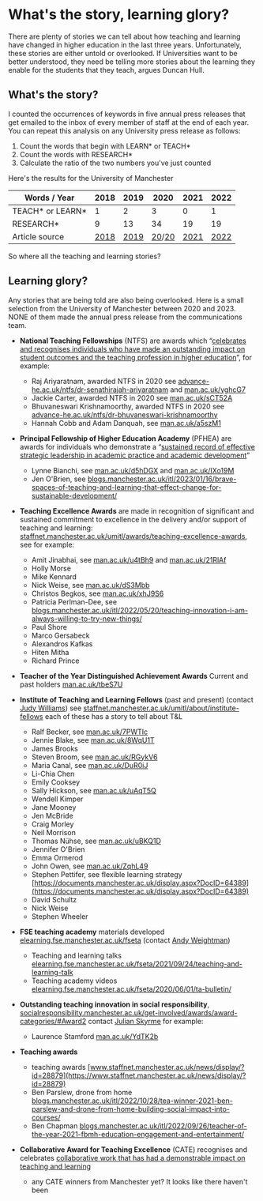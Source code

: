 # What's the story, learning glory?

There are plenty of stories we can tell about how teaching and learning have changed in higher education in the last three years. Unfortunately, these stories are either untold or overlooked. If Universities want to be better understood, they need be telling more stories about the learning they enable for the students that they teach, argues Duncan Hull.

## What's the story?

I counted the occurrences of keywords in five annual press releases that get emailed to the inbox of every member of staff at the end of each year. You can repeat this analysis on any University press release as follows:

1. Count the words that begin with LEARN* or TEACH*
1. Count the words with RESEARCH*
1. Calculate the ratio of the two numbers you've just counted

Here's the results for the University of Manchester

| Words / Year                         |       2018  |      2019   |     2020    |      2021    |     2022    |
| -------------------------- | ---------- |---------- |---------- |---------- |---------- |
| TEACH* or LEARN*              | 1               |2                |3                |0                |1                |
| RESEARCH*                          | 9               |13               |34             |19               |19              |
| Article source                       | [2018](https://www.manchester.ac.uk/discover/news/2018-review-year/)               |[2019](https://www.manchester.ac.uk/discover/news/the-2019-review-of-the-year/)           | [20](https://www.manchester.ac.uk/discover/news/the-2020-review-of-the-year---part-one/)/[20](https://www.manchester.ac.uk/discover/news/the-2020-review-of-the-year---part-two/)       | [2021](https://www.manchester.ac.uk/discover/news/the-2021-review-of-the-year/)         | [2022](https://www.manchester.ac.uk/discover/news/the-2022-review-of-the-year/)        |

<!--
for Matthew Moth, appointed as Director of Communications May 2021
https://www.staffnet.manchester.ac.uk/news/display/?id=26307
-->


So where all the teaching and learning stories?

## Learning glory?

Any stories that are being told are also being overlooked. Here is a small selection from the University of Manchester between 2020 and 2023. NONE of them made the annual press release from the communications team.


* **National Teaching Fellowships** (NTFS) are awards which “[celebrates and recognises individuals who have made an outstanding impact on student outcomes and the teaching profession in higher education](https://www.advance-he.ac.uk/awards/teaching-excellence-awards/national-teaching-fellowship)”, for example:
   + Raj Ariyaratnam, awarded NTFS in 2020 see [advance-he.ac.uk/ntfs/dr-senathirajah-ariyaratnam](https://www.advance-he.ac.uk/ntfs/dr-senathirajah-ariyaratnam) and [man.ac.uk/yghcG7](http://man.ac.uk/yghcG7)
   + Jackie Carter, awarded NTFS in 2020 see [man.ac.uk/sCT52A](http://man.ac.uk/sCT52A)
   + Bhuvaneswari Krishnamoorthy, awarded NTFS in 2020 see [advance-he.ac.uk/ntfs/dr-bhuvaneswari-krishnamoorthy](https://www.advance-he.ac.uk/ntfs/dr-bhuvaneswari-krishnamoorthy)
   + Hannah Cobb and Adam Danquah, see [man.ac.uk/a5szM1](http://man.ac.uk/a5szM1)

* **Principal Fellowship of Higher Education Academy** (PFHEA) are awards for individuals who demonstrate a “[sustained record of effective strategic leadership in academic practice and academic development](https://www.advance-he.ac.uk/fellowship/principal-fellowship)”
    + Lynne Bianchi, see [man.ac.uk/d5hDGX](http://man.ac.uk/d5hDGX) and [man.ac.uk/IXo19M](http://man.ac.uk/IXo19M)
    + Jen O'Brien, see [blogs.manchester.ac.uk/itl/2023/01/16/brave-spaces-of-teaching-and-learning-that-effect-change-for-sustainable-development/](https://blogs.manchester.ac.uk/itl/2023/01/16/brave-spaces-of-teaching-and-learning-that-effect-change-for-sustainable-development/)
* **Teaching Excellence Awards** are made in recognition of significant and sustained commitment to excellence in the delivery and/or support of teaching and learning: [staffnet.manchester.ac.uk/umitl/awards/teaching-excellence-awards](https://www.staffnet.manchester.ac.uk/umitl/awards/teaching-excellence-awards/), see for example:
    + Amit Jinabhai, see [man.ac.uk/u4tBh9](http://man.ac.uk/u4tBh9) and [man.ac.uk/21RlAf](http://man.ac.uk/21RlAf)
    + Holly Morse
    + Mike Kennard
    + Nick Weise, see [man.ac.uk/dS3Mbb](http://man.ac.uk/dS3Mbb)
    + Christos Begkos, see [man.ac.uk/xhJ9S6](http://man.ac.uk/xhJ9S6)
    + Patricia Perlman-Dee, see [blogs.manchester.ac.uk/itl/2022/05/20/teaching-innovation-i-am-always-willing-to-try-new-things/](https://blogs.manchester.ac.uk/itl/2022/05/20/teaching-innovation-i-am-always-willing-to-try-new-things/)
    + Paul Shore
    + Marco Gersabeck
    + Alexandros Kafkas
    + Hiten Mitha
    + Richard Prince
* **Teacher of the Year Distinguished Achievement Awards** Current and past holders [man.ac.uk/tbeS7U](http://man.ac.uk/tbeS7U)
*  **Institute of Teaching and Learning Fellows** (past and present) (contact [Judy Williams](https://www.research.manchester.ac.uk/portal/judy.williams.html)) see  [staffnet.manchester.ac.uk/umitl/about/institute-fellows](https://www.staffnet.manchester.ac.uk/umitl/about/institute-fellows/) each of these has a story to tell about T&L
    + Ralf Becker, see [man.ac.uk/7PWTIc](http://man.ac.uk/7PWTIc)
    + Jennie Blake, see [man.ac.uk/8WqU1T](http://man.ac.uk/8WqU1T)
    + James Brooks
    + Steven Broom, see [man.ac.uk/RGykV6](http://man.ac.uk/RGykV6)
    + Maria Canal, see [man.ac.uk/DuR0iJ](http://man.ac.uk/DuR0iJ)
    + Li-Chia Chen
    + Emily Cooksey
    + Sally Hickson, see [man.ac.uk/uAqT5Q](http://man.ac.uk/uAqT5Q)
    + Wendell Kimper
    + Jane Mooney
    + Jen McBride
    + Craig Morley
    + Neil Morrison
    + Thomas Nühse, see [man.ac.uk/uBKQ1D](http://man.ac.uk/uBKQ1D)
    + Jennifer O'Brien
    + Emma Ormerod
    + John Owen, see [man.ac.uk/ZqhL49](http://man.ac.uk/ZqhL49)
    + Stephen Pettifer, see flexible learning strategy [https://documents.manchester.ac.uk/display.aspx?DocID=64389](https://documents.manchester.ac.uk/display.aspx?DocID=64389)
    + David Schultz
    + Nick Weise
    + Stephen Wheeler
*  **FSE teaching academy** materials developed [elearning.fse.manchester.ac.uk/fseta](https://www.elearning.fse.manchester.ac.uk/fseta/) (contact [Andy Weightman](https://www.research.manchester.ac.uk/portal/andrew.weightman.html))
    + Teaching and learning talks [elearning.fse.manchester.ac.uk/fseta/2021/09/24/teaching-and-learning-talk](https://www.elearning.fse.manchester.ac.uk/fseta/2021/09/24/teaching-and-learning-talk/)
    + Teaching academy videos [elearning.fse.manchester.ac.uk/fseta/2020/06/01/ta-bulletin/](https://www.elearning.fse.manchester.ac.uk/fseta/2020/06/01/ta-bulletin/)
*  **Outstanding teaching innovation in social responsibility**, [socialresponsibility.manchester.ac.uk/get-involved/awards/award-categories/#Award2](http://www.socialresponsibility.manchester.ac.uk/get-involved/awards/award-categories/#Award2) contact [Julian Skyrme](https://www.julianskyrme.com/contact) for example:
    + Laurence Stamford [man.ac.uk/YdTK2b](http://man.ac.uk/YdTK2b)

* **Teaching awards**
    + teaching awards [www.staffnet.manchester.ac.uk/news/display/?id=28879](https://www.staffnet.manchester.ac.uk/news/display/?id=28879)
    + Ben Parslew, drone from home [blogs.manchester.ac.uk/itl/2022/10/28/tea-winner-2021-ben-parslew-and-drone-from-home-building-social-impact-into-courses/](https://blogs.manchester.ac.uk/itl/2022/10/28/tea-winner-2021-ben-parslew-and-drone-from-home-building-social-impact-into-courses/)
    + Ben Chapman [blogs.manchester.ac.uk/itl/2022/09/26/teacher-of-the-year-2021-fbmh-education-engagement-and-entertainment/](https://blogs.manchester.ac.uk/itl/2022/09/26/teacher-of-the-year-2021-fbmh-education-engagement-and-entertainment/)

* **Collaborative Award for Teaching Excellence** (CATE) recognises and celebrates [collaborative work that has had a demonstrable impact on teaching and learning](https://www.advance-he.ac.uk/awards/teaching-excellence-awards/collaborative-award-for-teaching-excellence)
    +  any CATE winners from Manchester yet? It looks like there haven't been



<!--
### Jekyll Themes

Your Pages site will use the layout and styles from the Jekyll theme you have selected in your [repository settings](https://github.com/dullhunk/teaching-and-learning/settings/pages). The name of this theme is saved in the Jekyll `_config.yml` configuration file.

### Support or Contact

Having trouble with Pages? Check out our [documentation](https://docs.github.com/categories/github-pages-basics/) or [contact support](https://support.github.com/contact) and we’ll help you sort it out.-->

